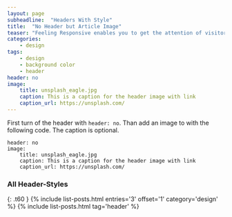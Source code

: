 ```yaml
---
layout: page
subheadline:  "Headers With Style"
title:  "No Header but Article Image"
teaser: "Feeling Responsive enables you to get the attention of visitors. If you don't want to use a big header, use an image for the article instead."
categories:
    - design
tags:
    - design
    - background color
    - header
header: no
image:
    title: unsplash_eagle.jpg
    caption: This is a caption for the header image with link
    caption_url: https://unsplash.com/
---
```

First turn of the header with `header: no`. Than add an image to with the following code. The caption is optional.

~~~
header: no
image:
    title: unsplash_eagle.jpg
    caption: This is a caption for the header image with link
    caption_url: https://unsplash.com/
~~~


### All Header-Styles
{: .t60 }
{% include list-posts.html entries='3' offset='1' category='design' %}
{% include list-posts.html tag='header' %}
